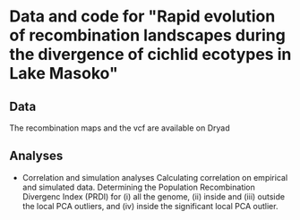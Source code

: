 # Data and code for "Rapid evolution of recombination landscapes during the divergence of cichlid ecotypes in Lake Masoko"

## Data
The recombination maps and the vcf are available on Dryad

## Analyses
*  Correlation and simulation analyses
  Calculating correlation on empirical and simulated data.
  Determining the Population Recombination Divergenc Index (PRDI) for (i) all the genome, (ii) inside and (iii) outside the local PCA outliers, and (iv) inside the significant local PCA outlier.
